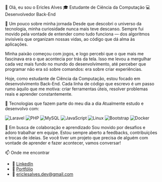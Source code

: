 👋 Olá, eu sou o Ericles Alves
🎓 Estudante de Ciência da Computação 
💻 Desenvolvedor Back-End 
 

🚀 Um pouco sobre minha jornada
Desde que descobri o universo da tecnologia, minha curiosidade nunca mais teve descanso. Sempre fui movido pela vontade de entender como tudo funciona — dos algoritmos invisíveis que organizam nossas vidas, ao código que dá alma às aplicações.

Minha paixão começou com jogos, e logo percebi que o que mais me fascinava era o que acontecia por trás da tela. Isso me levou a mergulhar cada vez mais fundo no mundo do desenvolvimento, até perceber que programar não era só sobre comandos: era sobre criar experiências.

Hoje, como estudante de Ciência da Computação, estou focado em desenvolvimento Back-End. Cada linha de código que escrevo é um passo rumo àquilo que me motiva: criar ferramentas úteis, resolver problemas reais e aprender constantemente.

🔧 Tecnologias que fazem parte do meu dia a dia
Atualmente estudo e desenvolvo com:

![Laravel](https://img.shields.io/badge/-Laravel-red?style=for-the-badge&logo=laravel)
![PHP](https://img.shields.io/badge/-PHP-777BB4?style=for-the-badge&logo=php&logoColor=white)
![MySQL](https://img.shields.io/badge/-MySQL-4479A1?style=for-the-badge&logo=mysql&logoColor=white)
![JavaScript](https://img.shields.io/badge/-JavaScript-F7DF1E?style=for-the-badge&logo=javascript&logoColor=black)
![Linux](https://img.shields.io/badge/-Linux-FCC624?style=for-the-badge&logo=linux&logoColor=black)
![Bootstrap](https://img.shields.io/badge/-Bootstrap-563D7C?style=for-the-badge&logo=bootstrap&logoColor=white)
![Docker](https://img.shields.io/badge/-Docker-2496ED?style=for-the-badge&logo=docker&logoColor=white)




💬 Em busca de colaboração e aprendizado
Sou movido por desafios e adoro trabalhar em equipe. Estou sempre aberto a feedbacks, contribuições e trocas de ideias. Se você tiver um projeto que precisa de alguém com vontade de aprender e fazer acontecer, vamos conversar!

📫 Onde me encontrar

- 💼 [LinkedIn](https://www.linkedin.com/in/ericlesalvess)
- 📂 [Portfólio](https://github.com/ericlesalvess?tab=repositories)
- 📧 ericlesalves.dev@gmail.com
